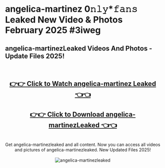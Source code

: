 # angelica-martinez 0𝚗𝚕𝚢*𝚏𝚊𝚗𝚜 Leaked New Video & Photos February 2025 #3iweg

<h2>angelica-martinezLeaked Videos And Photos - Update Files 2025!</h2>
<br>
<div align="center">
<h2><a href="https://mediaupload.pro?title=angelica-martinez&ref=11F" rel="nofollow">👉👉 Click to Watch angelica-martinez Leaked 👈👈</a></h2>
<h2><a href="https://mediaupload.pro?title=angelica-martinez&ref=11F" rel="nofollow">👉👉 Click to Download angelica-martinezLeaked 👈👈</a></h2>
<br>
Get angelica-martinezleaked and all content. Now you can access all videos and pictures of angelica-martinezleaked. New Updated Files 2025!
<br>
<br>
<a href="https://mediaupload.pro?title=angelica-martinez&ref=11F" rel="nofollow" data-target="animated-image.originalLink"><img src="https://i.ibb.co/Gkj2r4b/banner.png" alt="angelica-martinezleaked" style="max-width: 100%; display: inline-block;" data-target="animated-image.originalImage"></a>
</div>
<br>

